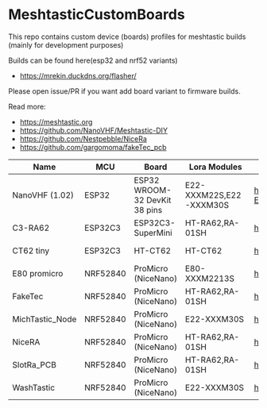 # MeshtasticCustomBoards

This repo contains custom device (boards) profiles for meshtastic builds (mainly for development purposes)

Builds can be found here(esp32 and nrf52 variants)

- https://mrekin.duckdns.org/flasher/

Please open issue/PR if you want add board variant to firmware builds.

Read more:

- https://meshtastic.org
- https://github.com/NanoVHF/Meshtastic-DIY
- https://github.com/Nestpebble/NiceRa
- https://github.com/gargomoma/fakeTec_pcb

| Name            | MCU      | Board                         | Lora Modules            | Link                                                                                            | FW variant                   |
| --------------- | -------- | ----------------------------- | ----------------------- | ----------------------------------------------------------------------------------------------- | ---------------------------- |
| NanoVHF (1.02)  | ESP32    | ESP32 WROOM-32 DevKit 38 pins | E22-XXXM22S,E22-XXXM30S | https://github.com/NanoVHF/Meshtastic-DIY/tree/main/PCB/ESP-32-devkit_EBYTE-E22/Mesh-v1.02-2LCD | meshtastic-diy-v1-rxtx-ru    |
| C3-RA62         | ESP32C3  | ESP32C3-SuperMini             | HT-RA62,RA-01SH         | https://github.com/mrekin/MeshtasticCustomBoards/tree/main/firmware/variants/diy/diy_c3_ra62    | diy-c3-ra62                  |
| CT62 tiny       | ESP32C3  | HT-CT62                       | HT-CT62                 | https://github.com/mrekin/MeshtasticCustomBoards/tree/main/Gerbers/ct62_tiny                    | diy-heltec-ct62-c3-tiny-1_02 |
| E80 promicro    | NRF52840 | ProMicro (NiceNano)           | E80-XXXM2213S           | https://github.com/mrekin/MeshtasticCustomBoards/tree/main/Gerbers/e80_promicro                 | nrf52_promicro_diy_tcxo      |
| FakeTec         | NRF52840 | ProMicro (NiceNano)           | HT-RA62,RA-01SH         | https://github.com/gargomoma/fakeTec_pcb/                                                       | nrf52_promicro_diy_tcxo      |
| MichTastic_Node | NRF52840 | ProMicro (NiceNano)           | E22-XXXM30S             | https://github.com/Hamspiced/MichTastic_Node                                                    | nrf52_promicro_diy_tcxo      |
| NiceRA          | NRF52840 | ProMicro (NiceNano)           | HT-RA62,RA-01SH         | https://github.com/NomDeTom/NiceRa                                                              | nrf52_promicro_diy_tcxo      |
| SlotRa_PCB      | NRF52840 | ProMicro (NiceNano)           | HT-RA62,RA-01SH         | https://github.com/MagnusKos/SlotRa_PCB                                                         | nrf52_promicro_diy_tcxo      |
| WashTastic      | NRF52840 | ProMicro (NiceNano)           | E22-XXXM30S             | https://github.com/valzzu/meshtastic-pcbs/tree/main/WashTastic                                  | nrf52_promicro_diy_tcxo      |
